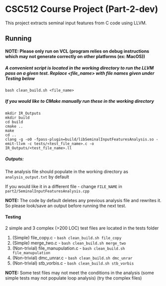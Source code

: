 # CSC512 Course Project (Part-2-dev)

This project extracts seminal input features from C code using LLVM.

## Running

#### NOTE: Please only run on VCL (program relies on debug instructions which may not generate correctly on other platforms (ex: MacOS))

##### A convenient script is located in the working directory to run the LLVM pass on a given test. Replace \<file_name\> with file names given under Testing below
`bash clean_build.sh <file_name>`

##### If you would like to CMake manually run these in the working directory
```
mkdir IR_Outputs
mkdir build
cd build
cmake ..
make
cd ..
clang -g -o0 -fpass-plugin=build/libSeminalInputFeaturesAnalysis.so -emit-llvm -c tests/<test_file_name>.c -o IR_Outputs/<test_file_name>.ll
```
##### Outputs:
The analysis file should populate in the working directory as `analysis_output.txt` by default

If you would like it in a different file - change `FILE_NAME` in `part2/SeminalInputFeaturesAnalysis.cpp`

**NOTE:** The code by default deletes any previous analysis file and rewrites it. So please look/save an output before running the next test.

#### Testing

2 simple and 3 complex (>200 LOC) test files are located in the tests folder
1. (Simple) file_copy.c - `bash clean_build.sh file_copy`
2. (Simple) merge_two.c - `bash clean_build.sh merge_two`
3. (Non-trivial) file_manupulation.c - `bash clean_build.sh file_manupulation`
4. (Non-trivial) dmc_unrar.c - `bash clean_build.sh dmc_unrar`
5. (Non-trivial) stb_vorbis.c - `bash clean_build.sh stb_vorbis`

**NOTE:** Some test files may not meet the conditions in the analysis (some simple tests may not populate loop analysis) (try the complex files)
